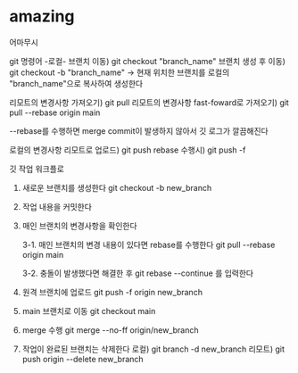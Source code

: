 # amazing
어마무시

git 명령어
-로컬-
브랜치 이동) git checkout "branch_name"
브랜치 생성 후 이동) git checkout -b "branch_name"
    -> 현재 위치한 브랜치를 로컬의 "branch_name"으로 복사하여 생성한다

리모트의 변경사항 가져오기) git pull
리모트의 변경사항 fast-foward로 가져오기) git pull --rebase origin main

--rebase를 수행하면 merge commit이 발생하지 않아서 깃 로그가 깔끔해진다

로컬의 변경사항 리모트로 업로드) git push
rebase 수행시) git push -f

깃 작업 워크플로

1. 새로운 브랜치를 생성한다
    git checkout -b new_branch

2. 작업 내용을 커밋한다

3. 매인 브랜치의 변경사항을 확인한다

    3-1. 매인 브랜치의 변경 내용이 있다면 rebase를 수행한다
        git pull --rebase origin main

    3-2. 충돌이 발생했다면 해결한 후 git rebase --continue 를 입력한다

3. 원격 브랜치에 업로드
    git push -f origin new_branch

4. main 브랜치로 이동
    git checkout main

5. merge 수행
    git merge --no-ff origin/new_branch

6. 작업이 완료된 브랜치는 삭제한다
    로컬) git branch -d new_branch
    리모트) git push origin --delete new_branch
